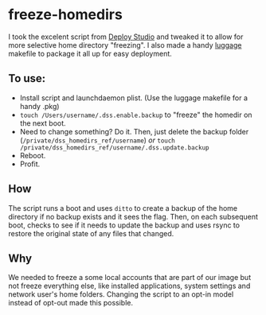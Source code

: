 freeze-homedirs
=================
I took the excelent script from [Deploy Studio](http://www.deploystudio.com/) and tweaked it to allow for more selective home directory "freezing". I also made a handy [luggage](https://github.com/unixorn/luggage) makefile to package it all up for easy deployment.

To use:
--------
* Install script and launchdaemon plist. (Use the luggage makefile for a handy .pkg)
* ```touch /Users/username/.dss.enable.backup``` to "freeze" the homedir on the next boot.
* Need to change something? Do it. Then, just delete the backup folder (```/private/dss_homedirs_ref/username```) *or* ```touch /private/dss_homedirs_ref/username/.dss.update.backup```
* Reboot.
* Profit.

How
--------
The script runs a boot and uses ```ditto``` to create a backup of the home directory if no backup exists and it sees the flag. Then, on each subsequent boot, checks to see if it needs to update the backup and uses rsync to restore the original state of any files that changed.

Why
--------
We needed to freeze a some local accounts that are part of our image but not freeze everything else, like installed applications, system settings and network user's home folders. Changing the script to an opt-in model instead of opt-out made this possible.